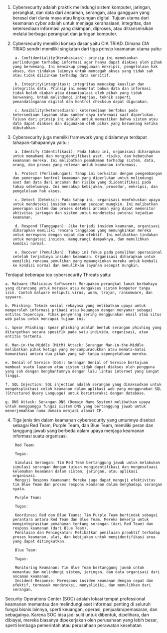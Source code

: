 1. Cybersecurity adalah praktik melindungi sistem komputer, jaringan, perangkat, dan data dari ancaman, serangan, atau gangguan yang berasal dari dunia maya atau lingkungan digital. Tujuan utama dari keamanan cyber adalah untuk menjaga kerahasiaan, integritas, dan ketersediaan informasi yang disimpan, diproses, atau ditransmisikan melalui berbagai perangkat dan jaringan komputer.

2. Cybersecurity memiliki konsep dasar yaitu CIA TRIAD. Dimana CIA TRIAD sendiri memiliki singkatan dari tiga prinsip keamanan utama yaitu:
   
		a. Confidentiality(Kerahasiaan): prinsip ini menekankan perlindungan terhadap informasi agar hanya dapat diakses oleh pihak yang berwenang. Ini mencakup penggunaan enkripsi, pengelolaan hak akses, dan tindakan lainnya untuk mencegah akses yang tidak sah atau tidak diizinkan terhadap data sensitif.

		b. Integrity(integritas): integritas mencakup keaslian dan integritas data. Prinsip ini menuntut bahwa data dan informasi tidak boleh diubah atau dimanipulasi oleh pihak yang tidak berwenang. Untuk melindungi integrias, teknik seperti penandatanganan digital dan kontrol checksum dapat digunakan.

		c. Avaibility(ketersediaan): ketersediaan berfokus pada ketersediaan layanan atau sumber daya informasi saat diperlukan. Tujuan dari prinsip ini adalah untuk memastikan bahwa sistem atau data dapat diakses dan digunakan oleh pihak yang berwenang ketika dibutuhkan.

4. Cybersecurity juga memilki framework yang didalamnya terdapat tahapan-tahapannya yaitu :

		a. Identify (Identifikasi): Pada tahap ini, organisasi diharapkan untuk memahami dan mengidentifikasi aset, risiko, dan kebutuhan keamanan mereka. Ini melibatkan pemahaman terhadap sistem, data, orang, dan proses yang relevan untuk keamanan informasi.

		b. Protect (Perlindungan): Tahap ini berkaitan dengan pengembangan dan penerapan kontrol keamanan yang diperlukan untuk melindungi aset dan data dari ancaman dan risiko yang diidentifikasi pada tahap sebelumnya. Ini mencakup kebijakan, prosedur, enkripsi, dan pengelolaan hak akses.

		c. Detect (Deteksi): Pada tahap ini, organisasi memfokuskan upaya untuk mendeteksi insiden keamanan secepat mungkin. Ini melibatkan penerapan sistem dan proses deteksi ancaman yang dapat memonitor aktivitas jaringan dan sistem untuk mendeteksi potensi kejadian keamanan.

		d. Respond (Tanggapan): Jika terjadi insiden keamanan, organisasi diharapkan memiliki rencana tanggapan yang memungkinkan mereka untuk merespons dengan cepat dan efektif. Ini melibatkan tindakan untuk mengatasi insiden, mengurangi dampaknya, dan memulihkan kondisi normal.

		e. Recover (Pemulihan): Tahap ini fokus pada pemulihan operasional setelah terjadinya insiden keamanan. Organisasi diharapkan untuk memiliki rencana pemulihan yang memungkinkan mereka untuk kembali ke kondisi normal dan memulihkan layanan secepat mungkin.

Terdapat beberapa top cybersecurity Threats yaitu:

	a. Malware (Malicious Software): Merupakan perangkat lunak berbahaya yang dirancang untuk merusak atau mengakses sistem komputer tanpa izin. Contoh malware meliputi virus, worm, trojan, ransomware, dan spyware.

	b. Phishing: Teknik sosial rekayasa yang melibatkan upaya untuk memperoleh informasi pribadi atau keuangan dengan menyamar sebagai entitas tepercaya. Pihak penyerang sering menggunakan email atau situs web palsu untuk mencapai tujuan ini.

	c. Spear Phishing: Spear phishing adalah bentuk serangan phishing yang ditargetkan secara spesifik pada satu individu, organisasi, atau entitas tertentu.

	d. Man-in-the-Middle (MitM) Attack: Serangan Man-in-the-Middle melibatkan pihak ketiga yang mencampuradukkan atau memata-matai komunikasi antara dua pihak yang sah tanpa sepengetahuan mereka.

	e. Denial of Service (DoS): Serangan Denial of Service bertujuan membuat suatu layanan atau sistem tidak dapat diakses oleh pengguna yang sah dengan menghantamnya dengan lalu lintas internet yang sangat tinggi.

	f. SQL Injection: SQL injection adalah serangan yang dimaksudkan untuk mengeksploitasi celah keamanan dalam aplikasi web yang menggunakan SQL (Structured Query Language) untuk berinteraksi dengan database.

	g. DNS Attack: Serangan DNS (Domain Name System) melibatkan upaya untuk mengganggu fungsi sistem DNS yang bertanggung jawab untuk menerjemahkan nama domain menjadi alamat IP.

4. Tiga jenis tim dalam keamanan cybersecurity yang umumnya disebut sebagai Red Team, Purple Team, dan Blue Team, memiliki peran dan tanggung jawab yang berbeda dalam upaya menjaga keamanan informasi suatu organisasi.

		Red Team:

		Tugas:

		Simulasi Serangan: Tim Red Team bertanggung jawab untuk melakukan simulasi serangan dengan tujuan mengidentifikasi dan mengevaluasi kelemahan keamanan dalam sistem, jaringan, atau aplikasi organisasi.
		Menguji Respons Keamanan: Mereka juga dapat menguji efektivitas tim Blue Team dan proses respons keamanan dalam menghadapi serangan nyata.

		Purple Team:

		Tugas:

		Koordinasi Red dan Blue Teams: Tim Purple Team bertindak sebagai perantara antara Red Team dan Blue Team. Mereka bekerja untuk mengintegrasikan pemahaman tentang serangan (dari Red Team) dan respons keamanan (dari Blue Team).
		Penilaian dan Peningkatan: Melibatkan penilaian proaktif terhadap proses keamanan, alat, dan kebijakan untuk mengidentifikasi area yang dapat ditingkatkan.

		Blue Team:

		Tugas:

		Monitoring Keamanan: Tim Blue Team bertanggung jawab untuk memantau dan melindungi sistem, jaringan, dan data organisasi dari ancaman keamanan.
		Incident Response: Merespons insiden keamanan dengan cepat dan efektif, termasuk mendeteksi, menyelidiki, dan memulihkan dari serangan.
Security Operations Center (SOC) adalah lokasi tempat professional keamanan memantau dan melindungi aset informasi penting di seluruh fungsi bisnis lainnya, sperti keuangan, operasi, penjualan/pemasaran, dan sebagainya. Karena SOC bisa jadi sulit untuk dibentuk, dipelihara, dan dibiayai, mereka biasanya dipekerjakan oleh perusahaan yang lebih besar, sperti lembaga pemerintah atau perusahaan perawatan kesehatan
